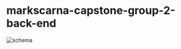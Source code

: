 # markscarna-capstone-group-2-back-end

![schema](https://user-images.githubusercontent.com/75449881/193062041-02f696c3-491f-4892-ace3-27f7a1cff9ca.png)
